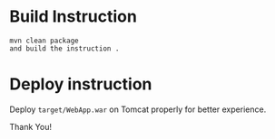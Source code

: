 

# Build Instruction


```
mvn clean package
and build the instruction .
```

# Deploy instruction

Deploy ```target/WebApp.war``` on Tomcat properly for better experience.

Thank You!